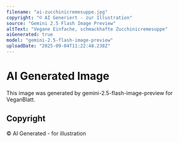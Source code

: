 ```yaml
---
filename: "ai-zucchinicremesuppe.jpg"
copyright: "© AI Generiert - zur Illustration"
source: "Gemini 2.5 Flash Image Preview"
altText: "Vegane Einfache, schmackhafte Zucchinicremesuppe"
aiGenerated: true
model: "gemini-2.5-flash-image-preview"
uploadDate: "2025-09-04T11:22:48.238Z"
---
```


# AI Generated Image

This image was generated by gemini-2.5-flash-image-preview for VeganBlatt.

## Copyright
© AI Generated - for illustration
